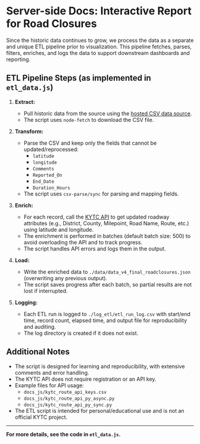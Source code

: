 # Server-side Docs: Interactive Report for Road Closures

Since the historic data continues to grow, we process the data as a separate and unique ETL pipeline prior to visualization. This pipeline fetches, parses, filters, enriches, and logs the data to support downstream dashboards and reporting.

## ETL Pipeline Steps (as implemented in `etl_data.js`)

1. **Extract:**
   - Pull historic data from the source using the [hosted CSV data source](https://raw.githubusercontent.com/chrislambert-ky/analysis-ky-roadclosures/refs/heads/main/data-reportready/kytc-closures-2021-2025-report_dataset.csv).
   - The script uses `node-fetch` to download the CSV file.

2. **Transform:**
   - Parse the CSV and keep only the fields that cannot be updated/reprocessed:
     - `latitude`
     - `longitude`
     - `Comments`
     - `Reported_On`
     - `End_Date`
     - `Duration_Hours`
   - The script uses `csv-parse/sync` for parsing and mapping fields.

3. **Enrich:**
   - For each record, call the [KYTC API](https://kytc-api-v100-lts-qrntk7e3ra-uc.a.run.app/docs) to get updated roadway attributes (e.g., District, County, Milepoint, Road Name, Route, etc.) using latitude and longitude.
   - The enrichment is performed in batches (default batch size: 500) to avoid overloading the API and to track progress.
   - The script handles API errors and logs them in the output.

4. **Load:**
   - Write the enriched data to `./data/data_v4_final_roadclosures.json` (overwriting any previous output).
   - The script saves progress after each batch, so partial results are not lost if interrupted.

5. **Logging:**
   - Each ETL run is logged to `./log_etl/etl_run_log.csv` with start/end time, record count, elapsed time, and output file for reproducibility and auditing.
   - The log directory is created if it does not exist.

## Additional Notes

- The script is designed for learning and reproducibility, with extensive comments and error handling.
- The KYTC API does not require registration or an API key.
- Example files for API usage:
    - `docs_js/kytc_route_api_keys.csv`
    - `docs_js/kytc_route_api_py_async.py`
    - `docs_js/kytc_route_api_py_sync.py`
- The ETL script is intended for personal/educational use and is not an official KYTC project.

---

**For more details, see the code in `etl_data.js`.**

